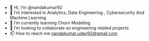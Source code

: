 - 👋 Hi, I’m @nandakumar92
- 👀 I’m interested in Analytics, Data Engineering , Cybersecurity And Machine Learning
- 🌱 I’m currently learning Churn Modeling
- 💞️ I’m looking to collaborate on engineering related projects
- 📫 How to reach me nandakumar.uday92@gmail.com

<!---
nandakumar92/nandakumar92 is a ✨ special ✨ repository because its `README.md` (this file) appears on your GitHub profile.
You can click the Preview link to take a look at your changes.
--->
